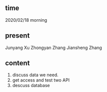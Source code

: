 ## time

2020/02/18 morning

## present

Junyang Xu
Zhongyan Zhang
Jiansheng Zhang

## content

1. discuss data we need.
2. get access and test two API
3. descuss database 
